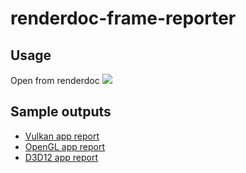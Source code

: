# renderdoc-frame-reporter

## Usage

Open from renderdoc
![](https://vinjn.github.io/renderdoc-frame-reporter/sample-outputs/doc/screen-shot.jpg)

## Sample outputs
* [Vulkan app report](https://vinjn.github.io/renderdoc-frame-reporter/sample-outputs/Vulkan_cube_2017.06.03_13.29.03_frame73.rdc.draw.md.html)
* [OpenGL app report](https://vinjn.github.io/renderdoc-frame-reporter/sample-outputs/OpenGL_RenderDog_2017.06.03_13.28.00_frame152.rdc.draw.md.html)
* [D3D12 app report](https://vinjn.github.io/renderdoc-frame-reporter/sample-outputs/D3D12_ModelViewer_2017.06.03_11.36.05_frame380.rdc.md.html)
